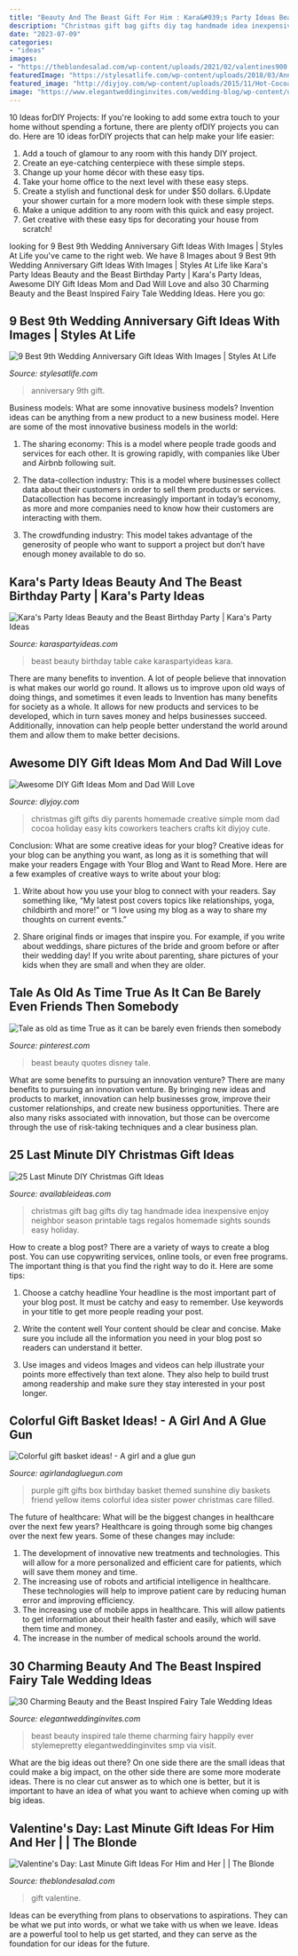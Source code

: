 ```yaml
---
title: "Beauty And The Beast Gift For Him : Kara&#039;s Party Ideas Beauty And The Beast Birthday Party"
description: "Christmas gift bag gifts diy tag handmade idea inexpensive enjoy neighbor season printable tags regalos homemade sights sounds easy holiday"
date: "2023-07-09"
categories:
- "ideas"
images:
- "https://theblondesalad.com/wp-content/uploads/2021/02/valentines900.jpg"
featuredImage: "https://stylesatlife.com/wp-content/uploads/2018/03/Anniversary-plate.jpg"
featured_image: "http://diyjoy.com/wp-content/uploads/2015/11/Hot-Cocoa-Kit.jpg"
image: "https://www.elegantweddinginvites.com/wedding-blog/wp-content/uploads/2017/06/happily-ever-after-beauty-and-the-beast-wedding-ideas.jpg"
---
```



10 Ideas forDIY Projects:
If you're looking to add some extra touch to your home without spending a fortune, there are plenty ofDIY projects you can do. Here are 10 ideas forDIY projects that can help make your life easier:
1. Add a touch of glamour to any room with this handy DIY project.
2. Create an eye-catching centerpiece with these simple steps.
3. Change up your home décor with these easy tips.
4. Take your home office to the next level with these easy steps.
5. Create a stylish and functional desk for under $50 dollars. 
6.Update your shower curtain for a more modern look with these simple steps. 
7. Make a unique addition to any room with this quick and easy project. 
8. Get creative with these easy tips for decorating your house from scratch!

	

		
looking for 9 Best 9th Wedding Anniversary Gift Ideas With Images | Styles At Life you've came to the right web. We have 8 Images about 9 Best 9th Wedding Anniversary Gift Ideas With Images | Styles At Life like Kara&#039;s Party Ideas Beauty and the Beast Birthday Party | Kara&#039;s Party Ideas, Awesome DIY Gift Ideas Mom and Dad Will Love and also 30 Charming Beauty and the Beast Inspired Fairy Tale Wedding Ideas. Here you go:
		
    
## 9 Best 9th Wedding Anniversary Gift Ideas With Images | Styles At Life

<img loading=lazy src="https://stylesatlife.com/wp-content/uploads/2018/03/Anniversary-plate.jpg" onerror="this.onerror=null;this.src='https://tse4.mm.bing.net/th?id=OIP.ERPwCZ3S2svPnNnj-EXB-gHaHa&amp;pid=15.1';" alt="9 Best 9th Wedding Anniversary Gift Ideas With Images | Styles At Life">

_Source: stylesatlife.com_

>anniversary 9th gift. 

	

Business models: What are some innovative business models?
Invention ideas can be anything from a new product to a new business model. Here are some of the most innovative business models in the world:
1. The sharing economy: This is a model where people trade goods and services for each other. It is growing rapidly, with companies like Uber and Airbnb following suit.

2. The data-collection industry: This is a model where businesses collect data about their customers in order to sell them products or services. Datacollection has become increasingly important in today’s economy, as more and more companies need to know how their customers are interacting with them.

3. The crowdfunding industry: This model takes advantage of the generosity of people who want to support a project but don’t have enough money available to do so.

    
## Kara&#039;s Party Ideas Beauty And The Beast Birthday Party | Kara&#039;s Party Ideas

<img loading=lazy src="https://karaspartyideas.com/wp-content/uploads/2017/09/Beauty-and-the-Beast-Birthday-Party-via-Karas-Party-Ideas-KarasPartyIdeas.com17.jpg" onerror="this.onerror=null;this.src='https://tse4.mm.bing.net/th?id=OIP.jeOz2Yotrq6YYKddfK5ZfAHaLH&amp;pid=15.1';" alt="Kara&#039;s Party Ideas Beauty and the Beast Birthday Party | Kara&#039;s Party Ideas">

_Source: karaspartyideas.com_

>beast beauty birthday table cake karaspartyideas kara. 

	

There are many benefits to invention. A lot of people believe that innovation is what makes our world go round. It allows us to improve upon old ways of doing things, and sometimes it even leads to
Invention has many benefits for society as a whole. It allows for new products and services to be developed, which in turn saves money and helps businesses succeed. Additionally, innovation can help people better understand the world around them and allow them to make better decisions.

    
## Awesome DIY Gift Ideas Mom And Dad Will Love

<img loading=lazy src="http://diyjoy.com/wp-content/uploads/2015/11/Hot-Cocoa-Kit.jpg" onerror="this.onerror=null;this.src='https://tse1.mm.bing.net/th?id=OIP.R97NW3HWuWb9WZr0dDBJKAHaLZ&amp;pid=15.1';" alt="Awesome DIY Gift Ideas Mom and Dad Will Love">

_Source: diyjoy.com_

>christmas gift gifts diy parents homemade creative simple mom dad cocoa holiday easy kits coworkers teachers crafts kit diyjoy cute. 

	

Conclusion: What are some creative ideas for your blog?
Creative ideas for your blog can be anything you want, as long as it is something that will make your readers Engage with Your Blog and Want to Read More. Here are a few examples of creative ways to write about your blog:
1. Write about how you use your blog to connect with your readers. Say something like, “My latest post covers topics like relationships, yoga, childbirth and more!” or “I love using my blog as a way to share my thoughts on current events.”

2. Share original finds or images that inspire you. For example, if you write about weddings, share pictures of the bride and groom before or after their wedding day! If you write about parenting, share pictures of your kids when they are small and when they are older.


    
## Tale As Old As Time True As It Can Be Barely Even Friends Then Somebody

<img loading=lazy src="https://i.pinimg.com/736x/7e/2b/72/7e2b720d9e8c2e850f904649e527f7d5--true-beauty-beauty-and-the-beast.jpg" onerror="this.onerror=null;this.src='https://tse3.mm.bing.net/th?id=OIP.NMzJv6DCXo6tQQZV02iCsQHaNK&amp;pid=15.1';" alt="Tale as old as time True as it can be barely even friends then somebody">

_Source: pinterest.com_

>beast beauty quotes disney tale. 

	

What are some benefits to pursuing an innovation venture?
There are many benefits to pursuing an innovation venture. By bringing new ideas and products to market, innovation can help businesses grow, improve their customer relationships, and create new business opportunities. There are also many risks associated with innovation, but those can be overcome through the use of risk-taking techniques and a clear business plan.

    
## 25 Last Minute DIY Christmas Gift Ideas

<img loading=lazy src="http://www.availableideas.com/wp-content/uploads/2015/11/Christmas-Gift-Ideas-7.jpg" onerror="this.onerror=null;this.src='https://tse4.mm.bing.net/th?id=OIP.shA6tvp2tf_XpzW22xxGqAHaLH&amp;pid=15.1';" alt="25 Last Minute DIY Christmas Gift Ideas">

_Source: availableideas.com_

>christmas gift bag gifts diy tag handmade idea inexpensive enjoy neighbor season printable tags regalos homemade sights sounds easy holiday. 

	

How to create a blog post?
There are a variety of ways to create a blog post. You can use copywriting services, online tools, or even free programs. The important thing is that you find the right way to do it. Here are some tips:
1. Choose a catchy headline
Your headline is the most important part of your blog post. It must be catchy and easy to remember. Use keywords in your title to get more people reading your post.

2. Write the content well
Your content should be clear and concise. Make sure you include all the information you need in your blog post so readers can understand it better.

3. Use images and videos
Images and videos can help illustrate your points more effectively than text alone. They also help to build trust among readership and make sure they stay interested in your post longer.


    
## Colorful Gift Basket Ideas! - A Girl And A Glue Gun

<img loading=lazy src="https://www.agirlandagluegun.com/wp-content/uploads/2016/01/1394c3fc9e9f496b9344db06ce7d751a.jpg" onerror="this.onerror=null;this.src='https://tse2.mm.bing.net/th?id=OIP.fA9hn_3bSJ9lKmd4mu4GvwHaJ6&amp;pid=15.1';" alt="Colorful gift basket ideas! - A girl and a glue gun">

_Source: agirlandagluegun.com_

>purple gift gifts box birthday basket themed sunshine diy baskets friend yellow items colorful idea sister power christmas care filled. 

	

The future of healthcare: What will be the biggest changes in healthcare over the next few years?
Healthcare is going through some big changes over the next few years. Some of these changes may include: 
1. The development of innovative new treatments and technologies. This will allow for a more personalized and efficient care for patients, which will save them money and time. 
2. The increasing use of robots and artificial intelligence in healthcare. These technologies will help to improve patient care by reducing human error and improving efficiency. 
3. The increasing use of mobile apps in healthcare. This will allow patients to get information about their health faster and easily, which will save them time and money. 
4. The increase in the number of medical schools around the world.

    
## 30 Charming Beauty And The Beast Inspired Fairy Tale Wedding Ideas

<img loading=lazy src="https://www.elegantweddinginvites.com/wedding-blog/wp-content/uploads/2017/06/happily-ever-after-beauty-and-the-beast-wedding-ideas.jpg" onerror="this.onerror=null;this.src='https://tse4.mm.bing.net/th?id=OIP.ZD_3aoRHQpNs_M6LV3ZVMAHaLH&amp;pid=15.1';" alt="30 Charming Beauty and the Beast Inspired Fairy Tale Wedding Ideas">

_Source: elegantweddinginvites.com_

>beast beauty inspired tale theme charming fairy happily ever stylemepretty elegantweddinginvites smp via visit. 

	

What are the big ideas out there?
On one side there are the small ideas that could make a big impact, on the other side there are some more moderate ideas. There is no clear cut answer as to which one is better, but it is important to have an idea of what you want to achieve when coming up with big ideas.

    
## Valentine&#039;s Day: Last Minute Gift Ideas For Him And Her | | The Blonde

<img loading=lazy src="https://theblondesalad.com/wp-content/uploads/2021/02/valentines900.jpg" onerror="this.onerror=null;this.src='https://tse1.mm.bing.net/th?id=OIP.g36V21J40huixrGU_XG1FAHaLH&amp;pid=15.1';" alt="Valentine&#039;s Day: Last Minute Gift Ideas For Him and Her | | The Blonde">

_Source: theblondesalad.com_

>gift valentine. 

	

Ideas can be everything from plans to observations to aspirations. They can be what we put into words, or what we take with us when we leave. Ideas are a powerful tool to help us get started, and they can serve as the foundation for our ideas for the future.

